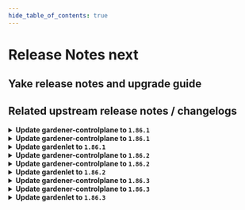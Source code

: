```yaml
---
hide_table_of_contents: true
---
```


# Release Notes next

## Yake release notes and upgrade guide

## Related upstream release notes / changelogs


<details>
<summary><b>Update gardener-controlplane to <code>1.86.1</code></b></summary>

# [gardener/etcd-druid]

## ⚠️ Breaking Changes

- `[OPERATOR]` Change OCI Image Registry from GCR (`eu.gcr.io/gardener-project`) to Artifact-Registry (`europe-docker.pkg.dev/gardener-project/releases`). Users should update their references. by @shreyas-s-rao [gardener/etcd-druid#756]
# [gardener/etcd-backup-restore]

## 🏃 Others

- `[OPERATOR]` Dynamic loading of IaaS credentials is now optimized to make use of file system information instead of calculating a hash of the credentials to detect changes. by @renormalize [gardener/etcd-backup-restore#670]
- `[OPERATOR]` A regression in chunk deletion behavior for openstack provider has now been fixed. by @shreyas-s-rao [gardener/etcd-backup-restore#703]
- `[OPERATOR]` Add unit tests for chunk deletion by @anveshreddy18 [gardener/etcd-backup-restore#685]
- `[USER]` Add support for overriding storage API endpoint for provider GCS, by setting environment variable `GOOGLE_STORAGE_API_ENDPOINT`, with the value in the format `http[s]://host[:port]/storage/v1/`. ⚠️ Note: GCS storage API endpoint will not be overridden for `copy` subcommand, since backup buckets may reside in different regions. by @shreyas-s-rao [gardener/etcd-backup-restore#691]

## Docker Images
- admission-controller-linux-amd64: `eu.gcr.io/gardener-project/gardener/admission-controller:v1.86.1`
- apiserver-linux-amd64: `eu.gcr.io/gardener-project/gardener/apiserver:v1.86.1`
- controller-manager-linux-amd64: `eu.gcr.io/gardener-project/gardener/controller-manager:v1.86.1`
- gardenlet-linux-amd64: `eu.gcr.io/gardener-project/gardener/gardenlet:v1.86.1`
- node-agent-linux-amd64: `eu.gcr.io/gardener-project/gardener/node-agent:v1.86.1`
- operator-linux-amd64: `eu.gcr.io/gardener-project/gardener/operator:v1.86.1`
- resource-manager-linux-amd64: `eu.gcr.io/gardener-project/gardener/resource-manager:v1.86.1`
- scheduler-linux-amd64: `eu.gcr.io/gardener-project/gardener/scheduler:v1.86.1`


</details>

<details>
<summary><b>Update gardener-controlplane to <code>1.86.1</code></b></summary>

# [gardener/etcd-druid]

## ⚠️ Breaking Changes

- `[OPERATOR]` Change OCI Image Registry from GCR (`eu.gcr.io/gardener-project`) to Artifact-Registry (`europe-docker.pkg.dev/gardener-project/releases`). Users should update their references. by @shreyas-s-rao [gardener/etcd-druid#756]
# [gardener/etcd-backup-restore]

## 🏃 Others

- `[OPERATOR]` Dynamic loading of IaaS credentials is now optimized to make use of file system information instead of calculating a hash of the credentials to detect changes. by @renormalize [gardener/etcd-backup-restore#670]
- `[OPERATOR]` A regression in chunk deletion behavior for openstack provider has now been fixed. by @shreyas-s-rao [gardener/etcd-backup-restore#703]
- `[OPERATOR]` Add unit tests for chunk deletion by @anveshreddy18 [gardener/etcd-backup-restore#685]
- `[USER]` Add support for overriding storage API endpoint for provider GCS, by setting environment variable `GOOGLE_STORAGE_API_ENDPOINT`, with the value in the format `http[s]://host[:port]/storage/v1/`. ⚠️ Note: GCS storage API endpoint will not be overridden for `copy` subcommand, since backup buckets may reside in different regions. by @shreyas-s-rao [gardener/etcd-backup-restore#691]

## Docker Images
- admission-controller-linux-amd64: `eu.gcr.io/gardener-project/gardener/admission-controller:v1.86.1`
- apiserver-linux-amd64: `eu.gcr.io/gardener-project/gardener/apiserver:v1.86.1`
- controller-manager-linux-amd64: `eu.gcr.io/gardener-project/gardener/controller-manager:v1.86.1`
- gardenlet-linux-amd64: `eu.gcr.io/gardener-project/gardener/gardenlet:v1.86.1`
- node-agent-linux-amd64: `eu.gcr.io/gardener-project/gardener/node-agent:v1.86.1`
- operator-linux-amd64: `eu.gcr.io/gardener-project/gardener/operator:v1.86.1`
- resource-manager-linux-amd64: `eu.gcr.io/gardener-project/gardener/resource-manager:v1.86.1`
- scheduler-linux-amd64: `eu.gcr.io/gardener-project/gardener/scheduler:v1.86.1`


</details>

<details>
<summary><b>Update gardenlet to <code>1.86.1</code></b></summary>

# [gardener/etcd-druid]

## ⚠️ Breaking Changes

- `[OPERATOR]` Change OCI Image Registry from GCR (`eu.gcr.io/gardener-project`) to Artifact-Registry (`europe-docker.pkg.dev/gardener-project/releases`). Users should update their references. by @shreyas-s-rao [gardener/etcd-druid#756]
# [gardener/etcd-backup-restore]

## 🏃 Others

- `[OPERATOR]` Dynamic loading of IaaS credentials is now optimized to make use of file system information instead of calculating a hash of the credentials to detect changes. by @renormalize [gardener/etcd-backup-restore#670]
- `[OPERATOR]` A regression in chunk deletion behavior for openstack provider has now been fixed. by @shreyas-s-rao [gardener/etcd-backup-restore#703]
- `[OPERATOR]` Add unit tests for chunk deletion by @anveshreddy18 [gardener/etcd-backup-restore#685]
- `[USER]` Add support for overriding storage API endpoint for provider GCS, by setting environment variable `GOOGLE_STORAGE_API_ENDPOINT`, with the value in the format `http[s]://host[:port]/storage/v1/`. ⚠️ Note: GCS storage API endpoint will not be overridden for `copy` subcommand, since backup buckets may reside in different regions. by @shreyas-s-rao [gardener/etcd-backup-restore#691]

## Docker Images
- admission-controller-linux-amd64: `eu.gcr.io/gardener-project/gardener/admission-controller:v1.86.1`
- apiserver-linux-amd64: `eu.gcr.io/gardener-project/gardener/apiserver:v1.86.1`
- controller-manager-linux-amd64: `eu.gcr.io/gardener-project/gardener/controller-manager:v1.86.1`
- gardenlet-linux-amd64: `eu.gcr.io/gardener-project/gardener/gardenlet:v1.86.1`
- node-agent-linux-amd64: `eu.gcr.io/gardener-project/gardener/node-agent:v1.86.1`
- operator-linux-amd64: `eu.gcr.io/gardener-project/gardener/operator:v1.86.1`
- resource-manager-linux-amd64: `eu.gcr.io/gardener-project/gardener/resource-manager:v1.86.1`
- scheduler-linux-amd64: `eu.gcr.io/gardener-project/gardener/scheduler:v1.86.1`


</details>

<details>
<summary><b>Update gardener-controlplane to <code>1.86.2</code></b></summary>

# [gardener/gardener]

## 🏃 Others

- `[OPERATOR]` Allow the `dependency-watchdog-prober` to patch "deployments" and "deployments/scale" resources. by @aaronfern [#9041]

## Docker Images
- admission-controller: `eu.gcr.io/gardener-project/gardener/admission-controller:v1.86.2`
- apiserver: `eu.gcr.io/gardener-project/gardener/apiserver:v1.86.2`
- controller-manager: `eu.gcr.io/gardener-project/gardener/controller-manager:v1.86.2`
- gardenlet: `eu.gcr.io/gardener-project/gardener/gardenlet:v1.86.2`
- node-agent: `eu.gcr.io/gardener-project/gardener/node-agent:v1.86.2`
- operator: `eu.gcr.io/gardener-project/gardener/operator:v1.86.2`
- resource-manager: `eu.gcr.io/gardener-project/gardener/resource-manager:v1.86.2`
- scheduler: `eu.gcr.io/gardener-project/gardener/scheduler:v1.86.2`


</details>

<details>
<summary><b>Update gardener-controlplane to <code>1.86.2</code></b></summary>

# [gardener/gardener]

## 🏃 Others

- `[OPERATOR]` Allow the `dependency-watchdog-prober` to patch "deployments" and "deployments/scale" resources. by @aaronfern [#9041]

## Docker Images
- admission-controller: `eu.gcr.io/gardener-project/gardener/admission-controller:v1.86.2`
- apiserver: `eu.gcr.io/gardener-project/gardener/apiserver:v1.86.2`
- controller-manager: `eu.gcr.io/gardener-project/gardener/controller-manager:v1.86.2`
- gardenlet: `eu.gcr.io/gardener-project/gardener/gardenlet:v1.86.2`
- node-agent: `eu.gcr.io/gardener-project/gardener/node-agent:v1.86.2`
- operator: `eu.gcr.io/gardener-project/gardener/operator:v1.86.2`
- resource-manager: `eu.gcr.io/gardener-project/gardener/resource-manager:v1.86.2`
- scheduler: `eu.gcr.io/gardener-project/gardener/scheduler:v1.86.2`


</details>

<details>
<summary><b>Update gardenlet to <code>1.86.2</code></b></summary>

# [gardener/gardener]

## 🏃 Others

- `[OPERATOR]` Allow the `dependency-watchdog-prober` to patch "deployments" and "deployments/scale" resources. by @aaronfern [#9041]

## Docker Images
- admission-controller: `eu.gcr.io/gardener-project/gardener/admission-controller:v1.86.2`
- apiserver: `eu.gcr.io/gardener-project/gardener/apiserver:v1.86.2`
- controller-manager: `eu.gcr.io/gardener-project/gardener/controller-manager:v1.86.2`
- gardenlet: `eu.gcr.io/gardener-project/gardener/gardenlet:v1.86.2`
- node-agent: `eu.gcr.io/gardener-project/gardener/node-agent:v1.86.2`
- operator: `eu.gcr.io/gardener-project/gardener/operator:v1.86.2`
- resource-manager: `eu.gcr.io/gardener-project/gardener/resource-manager:v1.86.2`
- scheduler: `eu.gcr.io/gardener-project/gardener/scheduler:v1.86.2`


</details>

<details>
<summary><b>Update gardener-controlplane to <code>1.86.3</code></b></summary>

# [gardener/gardener]

## 🐛 Bug Fixes

- `[OPERATOR]` A regression is fixed that led to unnecessary and repetitive updates in the `status.constraints[].last{Update,Transition}Time` fields of the shoot. In larger Gardener installations, these superfluous updates could have resulted in significant excess network traffic, particularly between the `gardener-apiserver` and the `gardenlet`s in the seeds. by @istvanballok [#9087]
- `[USER]` Fixed an issue which prevented project admins and viewers from creating read-only kubeconfigs (via the `shoots/viewerkubeconfig` subresource). by @petersutter [#9082]

## Docker Images
- admission-controller: `eu.gcr.io/gardener-project/gardener/admission-controller:v1.86.3`
- apiserver: `eu.gcr.io/gardener-project/gardener/apiserver:v1.86.3`
- controller-manager: `eu.gcr.io/gardener-project/gardener/controller-manager:v1.86.3`
- gardenlet: `eu.gcr.io/gardener-project/gardener/gardenlet:v1.86.3`
- node-agent: `eu.gcr.io/gardener-project/gardener/node-agent:v1.86.3`
- operator: `eu.gcr.io/gardener-project/gardener/operator:v1.86.3`
- resource-manager: `eu.gcr.io/gardener-project/gardener/resource-manager:v1.86.3`
- scheduler: `eu.gcr.io/gardener-project/gardener/scheduler:v1.86.3`


</details>

<details>
<summary><b>Update gardener-controlplane to <code>1.86.3</code></b></summary>

# [gardener/gardener]

## 🐛 Bug Fixes

- `[OPERATOR]` A regression is fixed that led to unnecessary and repetitive updates in the `status.constraints[].last{Update,Transition}Time` fields of the shoot. In larger Gardener installations, these superfluous updates could have resulted in significant excess network traffic, particularly between the `gardener-apiserver` and the `gardenlet`s in the seeds. by @istvanballok [#9087]
- `[USER]` Fixed an issue which prevented project admins and viewers from creating read-only kubeconfigs (via the `shoots/viewerkubeconfig` subresource). by @petersutter [#9082]

## Docker Images
- admission-controller: `eu.gcr.io/gardener-project/gardener/admission-controller:v1.86.3`
- apiserver: `eu.gcr.io/gardener-project/gardener/apiserver:v1.86.3`
- controller-manager: `eu.gcr.io/gardener-project/gardener/controller-manager:v1.86.3`
- gardenlet: `eu.gcr.io/gardener-project/gardener/gardenlet:v1.86.3`
- node-agent: `eu.gcr.io/gardener-project/gardener/node-agent:v1.86.3`
- operator: `eu.gcr.io/gardener-project/gardener/operator:v1.86.3`
- resource-manager: `eu.gcr.io/gardener-project/gardener/resource-manager:v1.86.3`
- scheduler: `eu.gcr.io/gardener-project/gardener/scheduler:v1.86.3`


</details>

<details>
<summary><b>Update gardenlet to <code>1.86.3</code></b></summary>

# [gardener/gardener]

## 🐛 Bug Fixes

- `[OPERATOR]` A regression is fixed that led to unnecessary and repetitive updates in the `status.constraints[].last{Update,Transition}Time` fields of the shoot. In larger Gardener installations, these superfluous updates could have resulted in significant excess network traffic, particularly between the `gardener-apiserver` and the `gardenlet`s in the seeds. by @istvanballok [#9087]
- `[USER]` Fixed an issue which prevented project admins and viewers from creating read-only kubeconfigs (via the `shoots/viewerkubeconfig` subresource). by @petersutter [#9082]

## Docker Images
- admission-controller: `eu.gcr.io/gardener-project/gardener/admission-controller:v1.86.3`
- apiserver: `eu.gcr.io/gardener-project/gardener/apiserver:v1.86.3`
- controller-manager: `eu.gcr.io/gardener-project/gardener/controller-manager:v1.86.3`
- gardenlet: `eu.gcr.io/gardener-project/gardener/gardenlet:v1.86.3`
- node-agent: `eu.gcr.io/gardener-project/gardener/node-agent:v1.86.3`
- operator: `eu.gcr.io/gardener-project/gardener/operator:v1.86.3`
- resource-manager: `eu.gcr.io/gardener-project/gardener/resource-manager:v1.86.3`
- scheduler: `eu.gcr.io/gardener-project/gardener/scheduler:v1.86.3`


</details>
